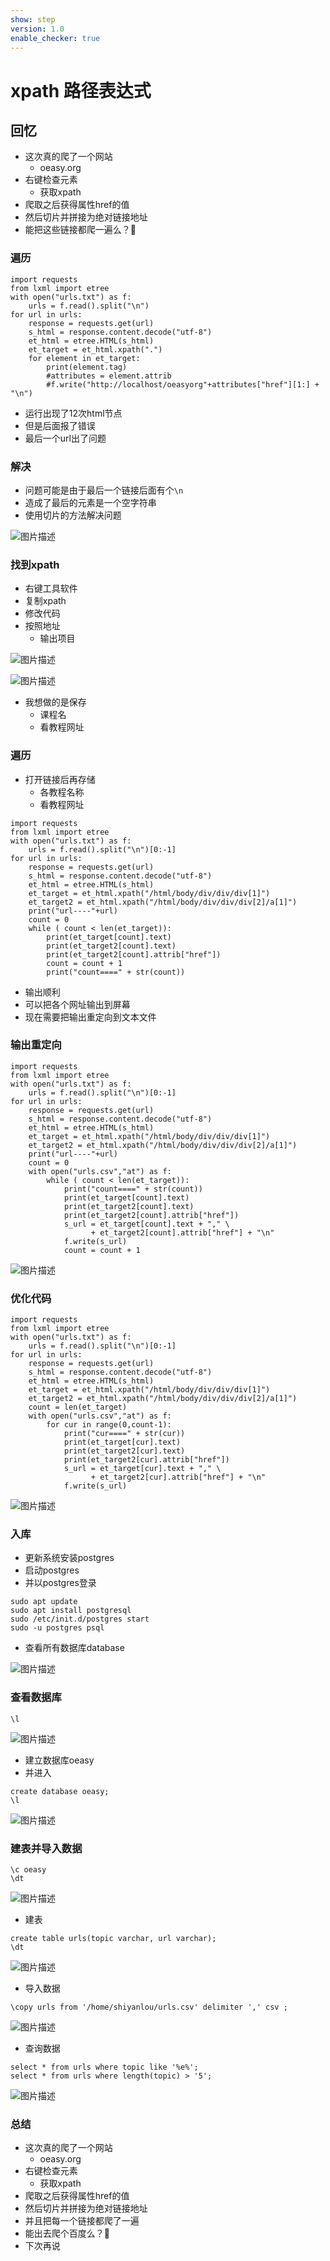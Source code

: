 ```yaml
---
show: step
version: 1.0
enable_checker: true
---
```


# xpath 路径表达式
## 回忆

- 这次真的爬了一个网站
	- oeasy.org
- 右键检查元素
	- 获取xpath
- 爬取之后获得属性href的值
- 然后切片并拼接为绝对链接地址
- 能把这些链接都爬一遍么？🤔

### 遍历
```
import requests
from lxml import etree
with open("urls.txt") as f:
    urls = f.read().split("\n")
for url in urls:
    response = requests.get(url)
    s_html = response.content.decode("utf-8")
    et_html = etree.HTML(s_html)
    et_target = et_html.xpath(".")
    for element in et_target:
        print(element.tag)
        #attributes = element.attrib
        #f.write("http://localhost/oeasyorg"+attributes["href"][1:] + "\n")
```
- 运行出现了12次html节点
- 但是后面报了错误
- 最后一个url出了问题

### 解决

- 问题可能是由于最后一个链接后面有个`\n`
- 造成了最后的元素是一个空字符串
- 使用切片的方法解决问题

![图片描述](https://doc.shiyanlou.com/courses/uid1190679-20210902-1630590728046)

### 找到xpath

- 右键工具软件
- 复制xpath
- 修改代码
- 按照地址
	- 输出项目

![图片描述](https://doc.shiyanlou.com/courses/uid1190679-20210902-1630590988087)

![图片描述](https://doc.shiyanlou.com/courses/uid1190679-20210903-1630651702331)

- 我想做的是保存
	- 课程名
	- 看教程网址

### 遍历
- 打开链接后再存储
	- 各教程名称
	- 看教程网址
```
import requests
from lxml import etree
with open("urls.txt") as f:
    urls = f.read().split("\n")[0:-1]
for url in urls:
    response = requests.get(url)
    s_html = response.content.decode("utf-8")
    et_html = etree.HTML(s_html)
    et_target = et_html.xpath("/html/body/div/div/div[1]")
    et_target2 = et_html.xpath("/html/body/div/div/div[2]/a[1]")
    print("url----"+url)
    count = 0
    while ( count < len(et_target)):
        print(et_target[count].text)
        print(et_target2[count].text)
        print(et_target2[count].attrib["href"])
        count = count + 1
        print("count====" + str(count))
```

- 输出顺利
- 可以把各个网址输出到屏幕
- 现在需要把输出重定向到文本文件

### 输出重定向

```
import requests
from lxml import etree
with open("urls.txt") as f:
    urls = f.read().split("\n")[0:-1]
for url in urls:
    response = requests.get(url)
    s_html = response.content.decode("utf-8")
    et_html = etree.HTML(s_html)
    et_target = et_html.xpath("/html/body/div/div/div[1]")
    et_target2 = et_html.xpath("/html/body/div/div/div[2]/a[1]")
    print("url----"+url)
    count = 0
    with open("urls.csv","at") as f:
        while ( count < len(et_target)):
            print("count====" + str(count))
            print(et_target[count].text)
            print(et_target2[count].text)
            print(et_target2[count].attrib["href"])
            s_url = et_target[count].text + "," \
                  + et_target2[count].attrib["href"] + "\n"
            f.write(s_url)
            count = count + 1
```

![图片描述](https://doc.shiyanlou.com/courses/uid1190679-20210903-1630653569803)

### 优化代码

```
import requests
from lxml import etree
with open("urls.txt") as f:
    urls = f.read().split("\n")[0:-1]
for url in urls:
    response = requests.get(url)
    s_html = response.content.decode("utf-8")
    et_html = etree.HTML(s_html)
    et_target = et_html.xpath("/html/body/div/div/div[1]")
    et_target2 = et_html.xpath("/html/body/div/div/div[2]/a[1]")
    count = len(et_target)
    with open("urls.csv","at") as f:
        for cur in range(0,count-1):
            print("cur====" + str(cur))
            print(et_target[cur].text)
            print(et_target2[cur].text)
            print(et_target2[cur].attrib["href"])
            s_url = et_target[cur].text + "," \
                  + et_target2[cur].attrib["href"] + "\n"
            f.write(s_url)
```

![图片描述](https://doc.shiyanlou.com/courses/uid1190679-20210903-1630663926329)

### 入库
- 更新系统安装postgres
- 启动postgres
- 并以postgres登录

```
sudo apt update
sudo apt install postgresql
sudo /etc/init.d/postgres start
sudo -u postgres psql
```

- 查看所有数据库database

![图片描述](https://doc.shiyanlou.com/courses/uid1190679-20210903-1630664944685)

### 查看数据库
```
\l
```

![图片描述](https://doc.shiyanlou.com/courses/uid1190679-20210903-1630665003642)

- 建立数据库oeasy
- 并进入

```
create database oeasy;
\l
```
![图片描述](https://doc.shiyanlou.com/courses/uid1190679-20210903-1630665050881)

### 建表并导入数据
```
\c oeasy
\dt
```

![图片描述](https://doc.shiyanlou.com/courses/uid1190679-20210903-1630665134696)

- 建表

```
create table urls(topic varchar, url varchar);
\dt
```

![图片描述](https://doc.shiyanlou.com/courses/uid1190679-20210903-1630665232801)

- 导入数据

```
\copy urls from '/home/shiyanlou/urls.csv' delimiter ',' csv ;
```
![图片描述](https://doc.shiyanlou.com/courses/uid1190679-20210903-1630665741698)

- 查询数据

```
select * from urls where topic like '%e%';
select * from urls where length(topic) > '5';
```

![图片描述](https://doc.shiyanlou.com/courses/uid1190679-20210903-1630665711812)

### 总结

- 这次真的爬了一个网站
	- oeasy.org
- 右键检查元素
	- 获取xpath
- 爬取之后获得属性href的值
- 然后切片并拼接为绝对链接地址
- 并且把每一个链接都爬了一遍
- 能出去爬个百度么？🤔
- 下次再说
